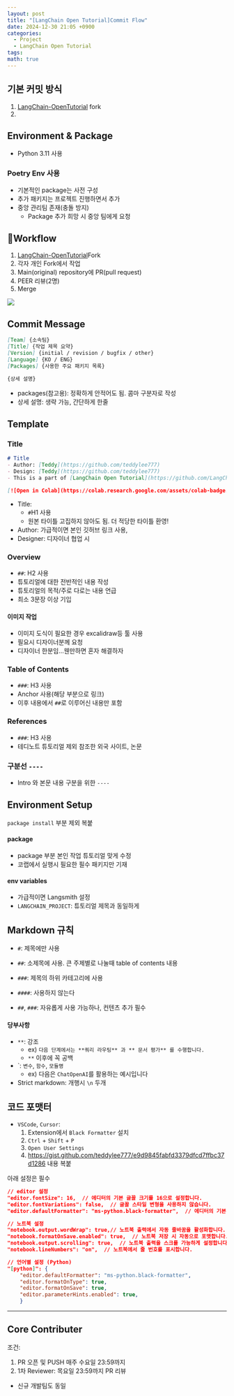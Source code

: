 ```yaml
---
layout: post
title: "[LangChain Open Tutorial]Commit Flow"
date: 2024-12-30 21:05 +0900
categories:
  - Project
  - LangChain Open Tutorial
tags: 
math: true
---
```

## 기본 커밋 방식
1. [LangChain-OpenTutorial](https://github.com/LangChain-OpenTutorial/LangChain-OpenTutorial) fork
2. 

## Environment & Package
- Python 3.11 사용

### Poetry Env 사용

- 기본적인 package는 사전 구성
- 추가 패키지는 프로젝트 진행하면서 추가
- 중앙 관리팀 존재(충돌 방지)
	- Package 추가 희망 시 중앙 팀에게 요청

## Workflow
1. [LangChain-OpenTutorial](https://github.com/LangChain-OpenTutorial/LangChain-OpenTutorial)Fork
2. 각자 개인 Fork에서 작업
3. Main(original) repository에 PR(pull request)
4. PEER 리뷰(2명)
5. Merge


![](https://i.imgur.com/iBaH2cy.png)


## Commit Message

```markdown
[Team] {소속팀}
[Title] {작업 제목 요약}
[Version] {initial / revision / bugfix / other}
[Language] {KO / ENG}
[Packages] {사용한 주요 패키지 목록}

{상세 설명}
```

- packages(참고용): 정확하게 안적어도 됨. 콤마 구분자로 작성
- 상세 설명: 생략 가능, 간단하게 한줄

## Template

### Title
```markdown
# Title
- Author: [Teddy](https://github.com/teddylee777)
- Design: [Teddy](https://github.com/teddylee777)
- This is a part of [LangChain Open Tutorial](https://github.com/LangChain-OpenTutorial/LangChain-OpenTutorial)

[![Open in Colab](https://colab.research.google.com/assets/colab-badge.svg)](https://colab.research.google.com/github/langchain-ai/langchain-academy/blob/main/module-4/sub-graph.ipynb) [![Open in LangChain Academy](https://cdn.prod.website-files.com/65b8cd72835ceeacd4449a53/66e9eba12c7b7688aa3dbb5e_LCA-badge-green.svg)](https://academy.langchain.com/courses/take/intro-to-langgraph/lessons/58239937-lesson-2-sub-graphs)
```


- Title: 
	- `#`H1 사용
	- 원본 타이틀 고집하지 않아도 됨. 더 적당한 타이틀 환영!
- Author: 가급적이면 본인 깃허브 링크 사용, 
- Designer: 디자이너 협업 시


### Overview
- `##`: H2 사용
- 튜토리얼에 대한 전반적인 내용 작성
- 튜토리얼의 목적/주로 다로는 내용 언급
- 최소 3문장 이상 기입

#### 이미지 작업
- 이미지 도식이 필요한 경우 excalidraw등 툴 사용
- 필요시 디자이너분께 요청
- 디자이너 한분임...웬만하면 혼자 해결하자

### Table of Contents
- `###`: H3 사용
- Anchor 사용(해당 부분으로 링크)
- 이후 내용에서 `##`로 이루어신 내용만 포함

### References
- `###`: H3 사용
- 테디노트 튜토리얼 제외 참조한 외국 사이트, 논문


### 구분선 `----`
- Intro 와 본문 내용 구분을 위한 `----` 


## Environment Setup

`package install` 부분 제외 복붙

#### package
- package 부분 본인 작업 튜토리얼  맞게 수정
- 코랩에서 실행시 필요한 필수 패키지만 기재

#### env variables
- 가급적이면 Langsmith 설정
- `LANGCHAIN_PROJECT`: 튜토리얼 제목과 동일하게


## Markdown 규칙

- `#`: 제목에만 사용
- `##`: 소제목에 사용. 큰 주제별로 나눌때 table of contents 내용
- `###`: 제목의 하위 카테고리에 사용
- `####`: 사용하지 않는다

- `##`, `###`: 자유롭게 사용 가능하나, 컨텐츠 추가 필수

#### 당부사항
- `**`: 강조
	- ex) `다음 단계에서는 **쿼리 라우팅** 과 ** 문서 평가** 를 수행합니다.`
	- `**` 이후에 꼭 공백
- \`: `변수`, `함수`, `모듈명`
	- ex) 다음은 `ChatOpenAI`를 활용하는 예시입니다
- Strict markdown: 개행시 `\n` 두개


## 코드 포맷터
- `VSCode`, `Cursor`: 
	1. Extension에서 `Black Formatter` 설치
	2. `Ctrl` + `Shift` + `P`
	3. `Open User Settings`
	4. https://gist.github.com/teddylee777/e9d9845fabfd3379dfcd7ffbc37d1286 내용 복붙


아래 설정은 필수
```json
// editor 설정
"editor.fontSize": 16,  // 에디터의 기본 글꼴 크기를 16으로 설정합니다.
"editor.fontVariations": false,  // 글꼴 스타일 변형을 사용하지 않습니다.
"editor.defaultFormatter": "ms-python.black-formatter",  // 에디터의 기본 코드 포맷터로 Black을 지정합니다.

// 노트북 설정     
"notebook.output.wordWrap": true,// 노트북 출력에서 자동 줄바꿈을 활성화합니다.  
"notebook.formatOnSave.enabled": true,  // 노트북 저장 시 자동으로 포맷합니다.
"notebook.output.scrolling": true,  // 노트북 출력을 스크롤 가능하게 설정합니다.
"notebook.lineNumbers": "on",  // 노트북에서 줄 번호를 표시합니다.

// 언어별 설정 (Python)
"[python]": {         
	"editor.defaultFormatter": "ms-python.black-formatter",
	"editor.formatOnType": true,
	"editor.formatOnSave": true,
	"editor.parameterHints.enabled": true,
	}
```



---

## Core Contributer

조건:
1. PR 오픈 및 PUSH 매주 수요일 23:59까지
2. 1차 Reviewer: 목요일 23:59까지 PR 리뷰

- 신규 개발팀도 동일



